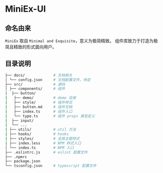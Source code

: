 # MiniEx-UI

## 命名由来

`MiniEx` 取自 `Minimal and Exquisite`，意义为极简精致。
组件库致力于打造为极简且精致的形式面向用户。

## 目录说明

```bash
├── docs/             # 文档相关
│ └── config.json     # 文档配置文件，待定
├── src/              # 源码
│ ├── components/     # 组件
|  ├── button/
|   ├── demo/         # demo 目录
|   ├── style/        # 组件样式
|   ├── button.md     # 组件文档
|   ├── index.ts      # 组件入口
|   └── type.ts       # 组件 props 类型定义
|  ├── input/
|  └── ...
| ├── utils/          # util 方法
| ├── hooks/          # hooks
| ├── styles/         # 全局主题样式
| ├── index.less      # NPM 样式入口
│ └── index.ts        # NPM 入口
├── .eslintrc.js      # eslint 配置文件
├── .npmrc
├── package.json
└── tsconfig.json     # typescript 配置文件
```
